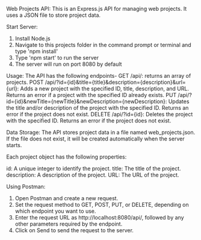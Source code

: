 Web Projects API:
This is an Express.js API for managing web projects. It uses a JSON file to store project data.

Start Server:
1. Install Node.js
2. Navigate to this projects folder in the command prompt or terminal and type 'npm install'
3. Type 'npm start' to run the server
4. The server will run on port 8080 by default

Usage:
The API has the following endpoints-
GET /api/: 
returns an array of projects.
POST /api/?id={id}&title={title}&description={description}&url={url}: 
Adds a new project with the specified ID, title, description, and URL. 
Returns an error if a project with the specified ID already exists.
PUT /api/?id={id}&newTitle={newTitle}&newDescription={newDescription}: 
Updates the title and/or description of the project with the specified ID. 
Returns an error if the project does not exist.
DELETE /api/?id={id}: 
Deletes the project with the specified ID. Returns an error if the project does not exist.

Data Storage:
The API stores project data in a file named web_projects.json. If the file does not exist, 
it will be created automatically when the server starts.

Each project object has the following properties:

id: A unique integer to identify the project.
title: The title of the project.
description: A description of the project.
URL: The URL of the project.

Using Postman:
1. Open Postman and create a new request.
2. Set the request method to GET, POST, PUT, or DELETE, depending on which endpoint you want to use.
3. Enter the request URL as http://localhost:8080/api/, followed by any other parameters required by the endpoint.
4. Click on Send to send the request to the server.

